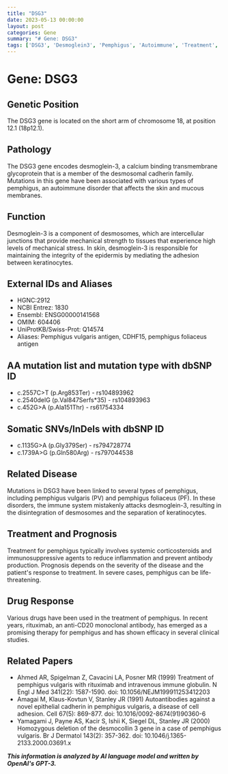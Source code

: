 ```yaml
---
title: "DSG3"
date: 2023-05-13 00:00:00
layout: post
categories: Gene
summary: "# Gene: DSG3"
tags: ['DSG3', 'Desmoglein3', 'Pemphigus', 'Autoimmune', 'Treatment', 'Rituximab', 'Mutation', 'Prognosis']
---
```


# Gene: DSG3

## Genetic Position
The DSG3 gene is located on the short arm of chromosome 18, at position 12.1 (18p12.1).

## Pathology
The DSG3 gene encodes desmoglein-3, a calcium binding transmembrane glycoprotein that is a member of the desmosomal cadherin family. Mutations in this gene have been associated with various types of pemphigus, an autoimmune disorder that affects the skin and mucous membranes.

## Function
Desmoglein-3 is a component of desmosomes, which are intercellular junctions that provide mechanical strength to tissues that experience high levels of mechanical stress. In skin, desmoglein-3 is responsible for maintaining the integrity of the epidermis by mediating the adhesion between keratinocytes. 

## External IDs and Aliases
- HGNC:2912
- NCBI Entrez: 1830
- Ensembl: ENSG00000141568
- OMIM: 604406
- UniProtKB/Swiss-Prot: Q14574
- Aliases: Pemphigus vulgaris antigen, CDHF15, pemphigus foliaceus antigen

## AA mutation list and mutation type with dbSNP ID
- c.2557C>T (p.Arg853Ter) - rs104893962
- c.2540delG (p.Val847Serfs*35) - rs104893963
- c.452G>A (p.Ala151Thr) - rs61754334

## Somatic SNVs/InDels with dbSNP ID
- c.1135G>A (p.Gly379Ser) - rs794728774
- c.1739A>G (p.Gln580Arg) - rs797044538

## Related Disease
Mutations in DSG3 have been linked to several types of pemphigus, including pemphigus vulgaris (PV) and pemphigus foliaceus (PF). In these disorders, the immune system mistakenly attacks desmoglein-3, resulting in the disintegration of desmosomes and the separation of keratinocytes.

## Treatment and Prognosis
Treatment for pemphigus typically involves systemic corticosteroids and immunosuppressive agents to reduce inflammation and prevent antibody production. Prognosis depends on the severity of the disease and the patient's response to treatment. In severe cases, pemphigus can be life-threatening.

## Drug Response
Various drugs have been used in the treatment of pemphigus. In recent years, rituximab, an anti-CD20 monoclonal antibody, has emerged as a promising therapy for pemphigus and has shown efficacy in several clinical studies.

## Related Papers
- Ahmed AR, Spigelman Z, Cavacini LA, Posner MR (1999) Treatment of pemphigus vulgaris with rituximab and intravenous immune globulin. N Engl J Med 341(22): 1587-1590. doi: 10.1056/NEJM199911253412203
- Amagai M, Klaus-Kovtun V, Stanley JR (1991) Autoantibodies against a novel epithelial cadherin in pemphigus vulgaris, a disease of cell adhesion. Cell 67(5): 869-877. doi: 10.1016/0092-8674(91)90360-6
- Yamagami J, Payne AS, Kacir S, Ishii K, Siegel DL, Stanley JR (2000) Homozygous deletion of the desmocollin 3 gene in a case of pemphigus vulgaris. Br J Dermatol 143(2): 357-362. doi: 10.1046/j.1365-2133.2000.03691.x

**_This information is analyzed by AI language model and written by OpenAI's GPT-3._**